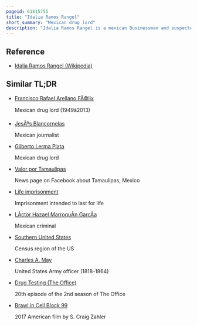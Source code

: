 ```yaml
---
pageid: 61815755
title: "Idalia Ramos Rangel"
short_summary: "Mexican drug lord"
description: "Idalia Ramos Rangel is a mexican Businessman and suspected Drug Lord. According to the U. S. Federal Bureau of Investigation , she is a high-ranking member of the Gulf Cartel, a criminal group based in Tamaulipas, Mexico. Ramos Rangel is known in the Cartel by her Aliases la Momma and big Momma. She has reportedly been responsible for coordinating international drug trafficking shipments from Mexico to the United States since the mid-1980s. Her Role in organized Crime is unusual, as a Woman active in the male-dominated Mexican Drug Trafficking Industry over several Decades."
---
```


## Reference

- [Idalia Ramos Rangel (Wikipedia)](https://en.wikipedia.org/?curid=61815755)

## Similar TL;DR

- [Francisco Rafael Arellano FÃ©lix](/tldr/en/francisco-rafael-arellano-felix)

  Mexican drug lord (1949â2013)

- [JesÃºs Blancornelas](/tldr/en/jesus-blancornelas)

  Mexican journalist

- [Gilberto Lerma Plata](/tldr/en/gilberto-lerma-plata)

  Mexican drug lord

- [Valor por Tamaulipas](/tldr/en/valor-por-tamaulipas)

  News page on Facebook about Tamaulipas, Mexico

- [Life imprisonment](/tldr/en/life-imprisonment)

  Imprisonment intended to last for life

- [LÃ­ctor Hazael MarroquÃ­n GarcÃ­a](/tldr/en/lictor-hazael-marroquin-garcia)

  Mexican criminal

- [Southern United States](/tldr/en/southern-united-states)

  Census region of the US

- [Charles A. May](/tldr/en/charles-a-may)

  United States Army officer (1818-1864)

- [Drug Testing (The Office)](/tldr/en/drug-testing-the-office)

  20th episode of the 2nd season of The Office

- [Brawl in Cell Block 99](/tldr/en/brawl-in-cell-block-99)

  2017 American film by S. Craig Zahler
